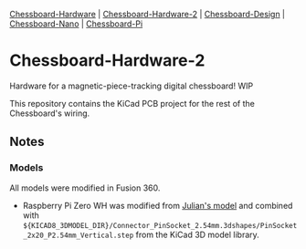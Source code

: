 [Chessboard-Hardware](https://github.com/UnsignedArduino/Chessboard-Hardware) |
[Chessboard-Hardware-2](https://github.com/UnsignedArduino/Chessboard-Hardware-2) |
[Chessboard-Design](https://github.com/UnsignedArduino/Chessboard-Design) |
[Chessboard-Nano](https://github.com/UnsignedArduino/Chessboard-Nano) |
[Chessboard-Pi](https://github.com/UnsignedArduino/Chessboard-Pi)

# Chessboard-Hardware-2

Hardware for a magnetic-piece-tracking digital chessboard! WIP

This repository contains the KiCad PCB project for the rest of the Chessboard's wiring.

## Notes

### Models

All models were modified in Fusion 360. 

* Raspberry Pi Zero WH was modified from [Julian's model](https://grabcad.com/library/raspberry-pi-zero-w-1)
  and combined with `${KICAD8_3DMODEL_DIR}/Connector_PinSocket_2.54mm.3dshapes/PinSocket_2x20_P2.54mm_Vertical.step`
  from the KiCad 3D model library.
